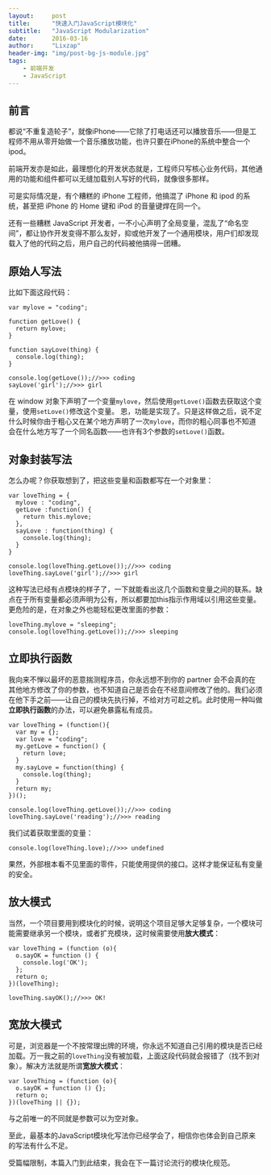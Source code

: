 ```yaml
---
layout:     post
title:      "快速入门JavaScript模块化"
subtitle:   "JavaScript Modularization"
date:       2016-03-16
author:     "Lixzap"
header-img: "img/post-bg-js-module.jpg"
tags:
    - 前端开发
    - JavaScript
---
```



前言
-----
都说“不重复造轮子”，就像iPhone——它除了打电话还可以播放音乐——但是工程师不用从零开始做一个音乐播放功能，也许只要在iPhone的系统中整合一个ipod。

前端开发亦是如此，最理想化的开发状态就是，工程师只写核心业务代码，其他通用的功能和组件都可以无缝加载别人写好的代码，就像很多那样。

可是实际情况是，有个糟糕的 iPhone 工程师，他搞混了 iPhone 和 ipod 的系统，甚至把 iPhone 的 Home 键和 iPod 的音量键焊在同一个。

还有一些糟糕 JavaScript 开发者，一不小心声明了全局变量，混乱了“命名空间”，都让协作开发变得不那么友好，抑或他开发了一个通用模块，用户们却发现载入了他的代码之后，用户自己的代码被他搞得一团糟。

原始人写法
-----

比如下面这段代码：
```
var mylove = "coding";

function getLove() {
  return mylove;
}

function sayLove(thing) {
  console.log(thing);
}

console.log(getLove());//>>> coding
sayLove('girl');//>>> girl
```

在 window 对象下声明了一个变量`mylove`，然后使用`getLove()`函数去获取这个变量，使用`setLove()`修改这个变量。
恩，功能是实现了。只是这样做之后，说不定什么时候你由于粗心又在某个地方声明了一次`mylove`，而你的粗心同事也不知道会在什么地方写了一个同名函数——也许有3个参数的`setLove()`函数。

对象封装写法
------
怎么办呢？你获取想到了，把这些变量和函数都写在一个对象里：

```
var loveThing = {
  mylove : "coding",
  getLove :function() {
    return this.mylove;
  },
  sayLove : function(thing) {
    console.log(thing);
  }
}

console.log(loveThing.getLove());//>>> coding
loveThing.sayLove('girl');//>>> girl
```
这种写法已经有点模块的样子了，一下就能看出这几个函数和变量之间的联系。缺点在于所有变量都必须声明为公有，所以都要加this指示作用域以引用这些变量。更危险的是，在对象之外也能轻松更改里面的参数：

```
loveThing.mylove = "sleeping";
console.log(loveThing.getLove());//>>> sleeping
```

立即执行函数
-----
我向来不惮以最坏的恶意揣测程序员，你永远想不到你的 partner 会不会真的在其他地方修改了你的参数，也不知道自己是否会在不经意间修改了他的。我们必须在他下手之前——让自己的模块先执行掉，不给对方可趁之机。此时使用一种叫做**立即执行函数**的办法，可以避免暴露私有成员。

```
var loveThing = (function(){
  var my = {};
  var love = "coding";
  my.getLove = function() {
    return love;
  }
  my.sayLove = function(thing) {
    console.log(thing);
  }
  return my;
})();

console.log(loveThing.getLove());//>>> coding
loveThing.sayLove('reading');//>>> reading

```
我们试着获取里面的变量：

```
console.log(loveThing.love);//>>> undefined
```
果然，外部根本看不见里面的零件，只能使用提供的接口。这样才能保证私有变量的安全。

放大模式
----
当然，一个项目要用到模块化的时候，说明这个项目足够大足够复杂，一个模块可能需要继承另一个模块，或者扩充模块，这时候需要使用**放大模式**：

```
var loveThing = (function (o){
  o.sayOK = function () {
    console.log('OK');
  };
  return o;
})(loveThing);

loveThing.sayOK();//>>> OK!
```


宽放大模式
-----
可是，浏览器是一个不按常理出牌的环境，你永远不知道自己引用的模块是否已经加载。万一我之前的`loveThing`没有被加载，上面这段代码就会报错了（找不到对象）。解决方法就是所谓**宽放大模式**：

```
var loveThing = (function (o){
  o.sayOK = function () {};
  return o;
})(loveThing || {});
```
与之前唯一的不同就是参数可以为空对象。

至此，最基本的JavaScript模块化写法你已经学会了，相信你也体会到自己原来的写法有什么不足。

受篇幅限制，本篇入门到此结束，我会在下一篇讨论流行的模块化规范。
